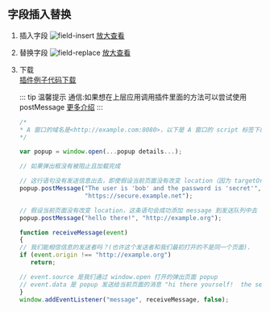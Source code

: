 
## 字段插入替换

1. 插入字段
![field-insert](/field-insert.png)
<a href="../field-insert.png" target="_blank">放大查看</a>

2.  替换字段 
![field-replace](/field-replace.png)
<a href="../field-replace.png" target="_blank">放大查看</a>

3. 下载<br/>
   <a href="../field-replace.zip.png" download="field-replace.zip" target="_blank">插件例子代码下载</a>

   ::: tip 温馨提示
   通信:如果想在上层应用调用插件里面的方法可以尝试使用 postMessage <a href="https://developer.mozilla.org/zh-CN/docs/Web/API/Window/postMessage" target="_blank">更多介绍</a>
   :::

   ```js
   /*
   * A 窗口的域名是<http://example.com:8080>，以下是 A 窗口的 script 标签下的代码：
   */

   var popup = window.open(...popup details...);

   // 如果弹出框没有被阻止且加载完成

   // 这行语句没有发送信息出去，即使假设当前页面没有改变 location（因为 targetOrigin 设置不对）
   popup.postMessage("The user is 'bob' and the password is 'secret'",
                     "https://secure.example.net");

   // 假设当前页面没有改变 location，这条语句会成功添加 message 到发送队列中去（targetOrigin 设置对了）
   popup.postMessage("hello there!", "http://example.org");

   function receiveMessage(event)
   {
   // 我们能相信信息的发送者吗？(也许这个发送者和我们最初打开的不是同一个页面).
   if (event.origin !== "http://example.org")
      return;

   // event.source 是我们通过 window.open 打开的弹出页面 popup
   // event.data 是 popup 发送给当前页面的消息 "hi there yourself!  the secret response is: rheeeeet!"
   }
   window.addEventListener("message", receiveMessage, false);

   ```
   
   
<script setup>
import Footer from '../components/Footer.vue'
</script>

<Footer/>